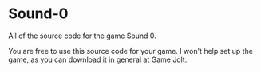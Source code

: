 # Sound-0
All of the source code for the game Sound 0.

You are free to use this source code for your game.
I won't help set up the game, as you can download it in general at Game Jolt.
